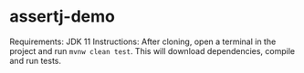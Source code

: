 # assertj-demo

Requirements: JDK 11
Instructions: After cloning, open a terminal in the project and run `mvnw clean test`. This will download dependencies, compile and run tests.

